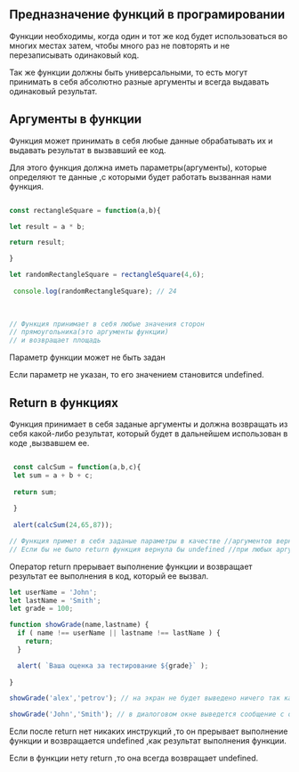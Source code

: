 ## Предназначение функций в програмировании

Функции необходимы, когда один и тот же код будет использоваться во многих местах затем, чтобы много раз не повторять и не перезаписывать одинаковый код.

Так же функции должны быть универсальными, то есть могут принимать в себя абсолютно разные аргументы и всегда выдавать одинаковый результат.

## Аргументы в функции

Функция может принимать в себя любые данные  обрабатывать их и выдавать результат в вызвавший ее код. 

Для этого функция должна иметь параметры(аргументы), которые определяют те данные ,с которыми будет работать вызванная нами функция.

```js

const rectangleSquare = function(a,b){

let result = a * b;

return result;

}

let randomRectangleSquare = rectangleSquare(4,6);
 
 console.log(randomRectangleSquare); // 24
 
 

// Функция принимает в себя любые значения сторон 
// прямоугольника(это аргументы функции)
// и возвращает площадь

```
 Параметр функции может не быть задан 
 
 Если параметр не указан, то его значением становится undefined.
 


## Return в функциях 

Функция принимает в себя заданые аргументы и должна возвращать из себя какой-либо результат, который будет в дальнейшем использован в коде ,вызвавшем ее. 

```js

 const calcSum = function(a,b,c){
 let sum = a + b + c;
 
 return sum;
 
 }
 
 alert(calcSum(24,65,87));

// Функция примет в себя заданые параметры в качестве //аргументов вернет их сумму и эта сумма появится в //сообщении в диалоговом окне
// Если бы не было return функция вернула бы undefined //при любых аргументах

```

Оператор return прерывает выполнение функции и возвращает результат ее выполнения в код, который ее вызвал.
```js
let userName = 'John';
let lastName = 'Smith';
let grade = 100;

function showGrade(name,lastname) {
  if ( name !== userName || lastname !== lastName ) {
    return;
  }

  alert( `Ваша оценка за тестирование ${grade}` ); 
 
}

showGrade('alex','petrov'); // на экран не будет выведено ничего так как условие истинно и срабатывает return;

showGrade('John','Smith'); // в диалоговом окне выведется сообщение с оценкой потому что условие в круглых скобках ложное и return не срабатывает.

```

Если после return нет никаких инструкций ,то он прерывает выполнение функции и возвращается undefined ,как результат выполнения функции.

Если в функции нету return ,то она всегда возвращает undefined.
